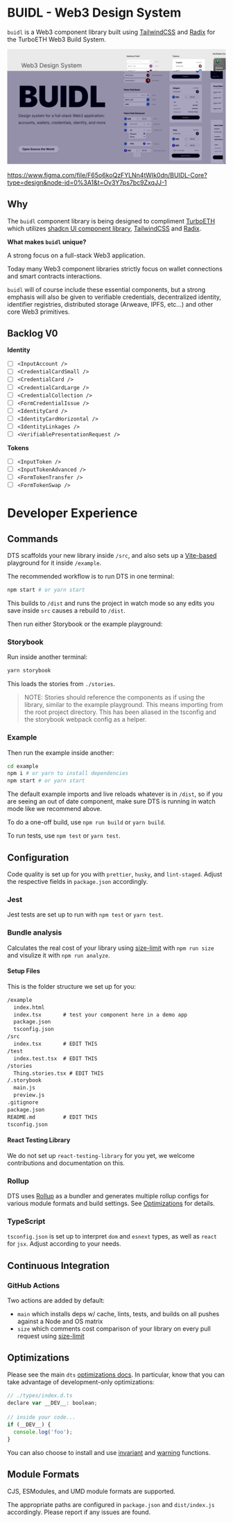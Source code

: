 # BUIDL - Web3 Design System

`buidl` is a Web3 component library built using [TailwindCSS](https://tailwindcss.com/) and [Radix](https://www.radix-ui.com/) for the TurboETH Web3 Build System. 

![image](/preview.jpeg)

https://www.figma.com/file/F65o6koQzFYLNn4tWIk0dn/BUIDL-Core?type=design&node-id=0%3A1&t=Ov3Y7ps7bc9ZxqJJ-1

## Why

The `buidl` component library is being designed to compliment [TurboETH]() which utilizes [shadcn UI component library](https://ui.shadcn.com/), [TailwindCSS](https://tailwindcss.com/) and [Radix](https://www.radix-ui.com/).

**What makes `buidl` unique?**

A strong focus on a full-stack Web3 application. 

Today many Web3 component libraries strictly focus on wallet connections and smart contracts interactions.

`buidl` will of course include these essential components, but a strong emphasis will also be given to verifiable credentials, decentralized identity, identifier registries, distributed storage (Arweave, IPFS, etc...) and other core Web3 primitives.

## Backlog V0

**Identity**
- [ ] `<InputAccount />`
- [ ] `<CredentialCardSmall />`
- [ ] `<CredentialCard />`
- [ ] `<CredentialCardLarge />`
- [ ] `<CredentialCollection />`
- [ ] `<FormCredentialIssue />`
- [ ] `<IdentityCard />`
- [ ] `<IdentityCardHorizontal />`
- [ ] `<IdentityLinkages />`
- [ ] `<VerifiablePresentationRequest />`

**Tokens**
- [ ] `<InputToken />`
- [ ] `<InputTokenAdvanced />`
- [ ] `<FormTokenTransfer />`
- [ ] `<FormTokenSwap />`

# Developer Experience

## Commands

DTS scaffolds your new library inside `/src`, and also sets up a [Vite-based](https://vitejs.dev) playground for it inside `/example`.

The recommended workflow is to run DTS in one terminal:

```bash
npm start # or yarn start
```

This builds to `/dist` and runs the project in watch mode so any edits you save inside `src` causes a rebuild to `/dist`.

Then run either Storybook or the example playground:

### Storybook

Run inside another terminal:

```bash
yarn storybook
```

This loads the stories from `./stories`.

> NOTE: Stories should reference the components as if using the library, similar to the example playground. This means importing from the root project directory. This has been aliased in the tsconfig and the storybook webpack config as a helper.

### Example

Then run the example inside another:

```bash
cd example
npm i # or yarn to install dependencies
npm start # or yarn start
```

The default example imports and live reloads whatever is in `/dist`, so if you are seeing an out of date component, make sure DTS is running in watch mode like we recommend above.

To do a one-off build, use `npm run build` or `yarn build`.

To run tests, use `npm test` or `yarn test`.

## Configuration

Code quality is set up for you with `prettier`, `husky`, and `lint-staged`. Adjust the respective fields in `package.json` accordingly.

### Jest

Jest tests are set up to run with `npm test` or `yarn test`.

### Bundle analysis

Calculates the real cost of your library using [size-limit](https://github.com/ai/size-limit) with `npm run size` and visulize it with `npm run analyze`.

#### Setup Files

This is the folder structure we set up for you:

```txt
/example
  index.html
  index.tsx       # test your component here in a demo app
  package.json
  tsconfig.json
/src
  index.tsx       # EDIT THIS
/test
  index.test.tsx  # EDIT THIS
/stories
  Thing.stories.tsx # EDIT THIS
/.storybook
  main.js
  preview.js
.gitignore
package.json
README.md         # EDIT THIS
tsconfig.json
```

#### React Testing Library

We do not set up `react-testing-library` for you yet, we welcome contributions and documentation on this.

### Rollup

DTS uses [Rollup](https://rollupjs.org) as a bundler and generates multiple rollup configs for various module formats and build settings. See [Optimizations](#optimizations) for details.

### TypeScript

`tsconfig.json` is set up to interpret `dom` and `esnext` types, as well as `react` for `jsx`. Adjust according to your needs.

## Continuous Integration

### GitHub Actions

Two actions are added by default:

- `main` which installs deps w/ cache, lints, tests, and builds on all pushes against a Node and OS matrix
- `size` which comments cost comparison of your library on every pull request using [size-limit](https://github.com/ai/size-limit)

## Optimizations

Please see the main `dts` [optimizations docs](https://github.com/weiran-zsd/dts-cli#optimizations). In particular, know that you can take advantage of development-only optimizations:

```js
// ./types/index.d.ts
declare var __DEV__: boolean;

// inside your code...
if (__DEV__) {
  console.log('foo');
}
```

You can also choose to install and use [invariant](https://github.com/weiran-zsd/dts-cli#invariant) and [warning](https://github.com/weiran-zsd/dts-cli#warning) functions.

## Module Formats

CJS, ESModules, and UMD module formats are supported.

The appropriate paths are configured in `package.json` and `dist/index.js` accordingly. Please report if any issues are found.

